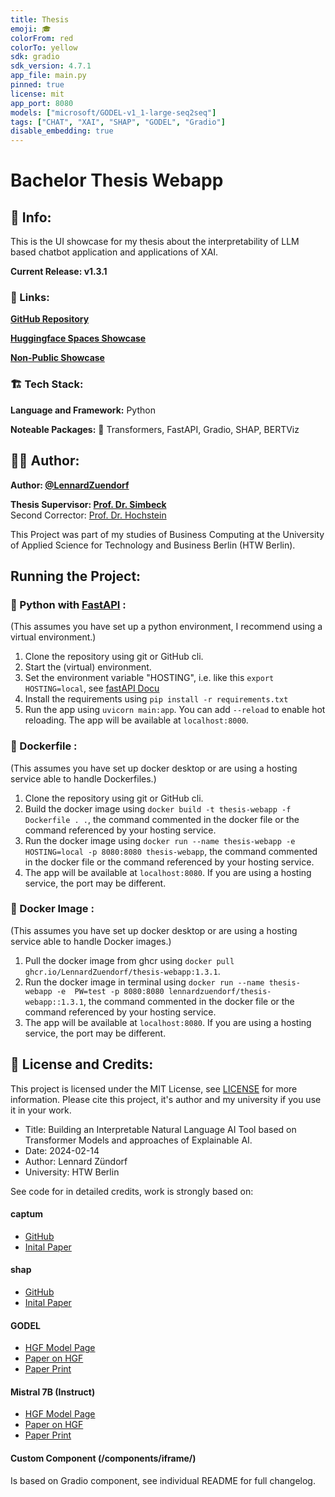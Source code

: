 ```yaml
---
title: Thesis
emoji: 🎓
colorFrom: red
colorTo: yellow
sdk: gradio
sdk_version: 4.7.1
app_file: main.py
pinned: true
license: mit
app_port: 8080
models: ["microsoft/GODEL-v1_1-large-seq2seq"]
tags: ["CHAT", "XAI", "SHAP", "GODEL", "Gradio"]
disable_embedding: true
---
```


# Bachelor Thesis Webapp

## 📜 Info:
This is the UI showcase for my thesis about the interpretability of LLM based chatbot application and applications of XAI.

**Current Release: v1.3.1**

### 🔗 Links:

**[GitHub Repository](https://github.com/LennardZuendorf/thesis-webapp)**

**[Huggingface Spaces Showcase](https://huggingface.co/spaces/lennardzuendorf/thesis-webapp-docker)**

**[Non-Public Showcase]()**

### 🏗️ Tech Stack:

**Language and Framework:** Python

**Noteable Packages:** 🤗 Transformers, FastAPI, Gradio, SHAP, BERTViz

## 👨‍💻 Author:

**Author: [@LennardZuendorf](https://github.com/LennardZuendorf)**

**Thesis Supervisor: [Prof. Dr. Simbeck](https://www.htw-berlin.de/hochschule/personen/person/?eid=9862)**
<br> Second Corrector: [Prof. Dr. Hochstein](https://www.htw-berlin.de/hochschule/personen/person/?eid=10628)

This Project was part of my studies of Business Computing at the University of Applied Science for Technology and Business Berlin (HTW Berlin).

##  Running the Project:

### 🐍 Python with [FastAPI](https://fastapi.tiangolo.com/) :
(This assumes you have set up a python environment, I recommend using a virtual environment.)

1. Clone the repository using git or GitHub cli.
2. Start the (virtual) environment.
3. Set the environment variable "HOSTING", i.e. like this `export HOSTING=local`, see [fastAPI Docu](https://fastapi.tiangolo.com/advanced/settings/)
3. Install the requirements using `pip install -r requirements.txt`
4. Run the app using `uvicorn main:app`. You can add `--reload` to enable hot reloading. The app will be available at `localhost:8000`.

### 🐳 Dockerfile :
(This assumes you have set up docker desktop or are using a hosting service able to handle Dockerfiles.)

1. Clone the repository using git or GitHub cli.
2. Build the docker image using `docker build -t thesis-webapp -f Dockerfile . .`, the command commented in the docker file or the command referenced by your hosting service.
3. Run the docker image using `docker run --name thesis-webapp -e HOSTING=local -p 8080:8080 thesis-webapp`, the command commented in the docker file or the command referenced by your hosting service.
4. The app will be available at `localhost:8080`. If you are using a hosting service, the port may be different.

### 🐳 Docker Image :
(This assumes you have set up docker desktop or are using a hosting service able to handle Docker images.)

1. Pull the docker image from ghcr using `docker pull ghcr.io/LennardZuendorf/thesis-webapp:1.3.1`.
2. Run the docker image in terminal using `docker run --name thesis-webapp -e  PW=test -p 8080:8080 lennardzuendorf/thesis-webapp::1.3.1`, the command commented in the docker file or the command referenced by your hosting service.
3. The app will be available at `localhost:8080`. If you are using a hosting service, the port may be different.

## 📝 License and Credits:

This project is licensed under the MIT License, see [LICENSE](LICENSE.md) for more information. Please cite this project, it's author and my university if you use it in your work.

- Title: Building an Interpretable Natural Language AI Tool based on Transformer Models and approaches of Explainable AI.
- Date: 2024-02-14
- Author: Lennard Zündorf
- University: HTW Berlin

See code for in detailed credits, work is strongly based on:

#### captum
- [GitHub](https://github.com/pytorch/captum)
- [Inital Paper](https://arxiv.org/pdf/2009.07896.pdf)

#### shap
- [GitHub](https://github.com/shap/shap)
- [Inital Paper](https://arxiv.org/abs/1705.07874)

#### GODEL
- [HGF Model Page](https://huggingface.co/microsoft/GODEL-v1_1-large-seq2seq?text=Hey+my+name+is+Mariama%21+How+are+you%3F)
- [Paper on HGF](https://huggingface.co/papers/2206.11309)
- [Paper Print](https://arxiv.org/abs/2206.11309)

#### Mistral 7B (Instruct)
- [HGF Model Page](https://huggingface.co/mistralai/Mistral-7B-Instruct-v0.2)
- [Paper on HGF](https://huggingface.co/papers/2310.06825)
- [Paper Print](https://arxiv.org/abs/2310.06825)


#### Custom Component (/components/iframe/)

Is based on Gradio component, see individual README for full changelog.
